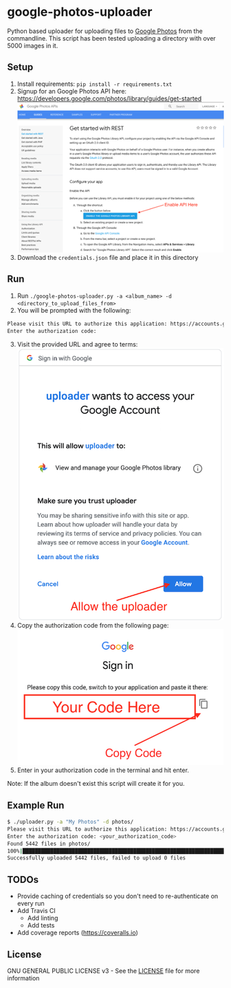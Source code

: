 # google-photos-uploader

Python based uploader for uploading files to [Google Photos](https://photos.google.com/) from the commandline.
This script has been tested uploading a directory with over 5000 images in it.

## Setup

1. Install requirements: `pip install -r requirements.txt`
2. Signup for an Google Photos API here: https://developers.google.com/photos/library/guides/get-started
![enable api key screenshot](assets/enable_api_key.png)
3. Download the `credentials.json` file and place it in this directory

## Run

1. Run `./google-photos-uploader.py -a <album_name> -d <directory_to_upload_files_from>`
2. You will be prompted with the following:
```bash
Please visit this URL to authorize this application: https://accounts.google.com/o/oauth2/auth?response_type=code&client_id=<your_client_id>&redirect_uri=urn%3Aietf%3Awg%3Aoauth%3A2.0%3Aoob&scope=https%3A%2F%2Fwww.googleapis.com%2Fauth%2Fphotoslibrary&state=<custom_state>&prompt=consent&access_type=offline
Enter the authorization code:
```
3. Visit the provided URL and agree to terms:
![agree to terms](assets/agree_to_terms.png)
4. Copy the authorization code from the following page:
![copy code](assets/copy_code.png)
5. Enter in your authorization code in the terminal and hit enter.

Note: If the album doesn't exist this script will create it for you.

## Example Run

```bash
$ ./uploader.py -a "My Photos" -d photos/
Please visit this URL to authorize this application: https://accounts.google.com/o/oauth2/auth?response_type=code&client_id=<your_client_id>&redirect_uri=urn%3Aietf%3Awg%3Aoauth%3A2.0%3Aoob&scope=https%3A%2F%2Fwww.googleapis.com%2Fauth%2Fphotoslibrary&state=<custom_state>&prompt=consent&access_type=offline
Enter the authorization code: <your_authorization_code>
Found 5442 files in photos/
100%|████████████████████████████████████████████████████████████████████████████████████████████████████████████| 5442/5442 [3:11:22<00:00,  1.70s/it]
Successfully uploaded 5442 files, failed to upload 0 files
```

## TODOs

- Provide caching of credentials so you don't need to re-authenticate on every run
- Add Travis CI
    - Add linting
    - Add tests
- Add coverage reports (https://coveralls.io)

## License

GNU GENERAL PUBLIC LICENSE v3 - See the [LICENSE](LICENSE) file for more information
